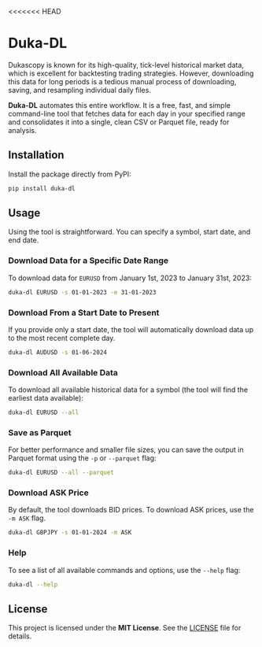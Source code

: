 <<<<<<< HEAD
# Duka-DL

Dukascopy is known for its high-quality, tick-level historical market data, which is excellent for backtesting trading strategies. However, downloading this data for long periods is a tedious manual process of downloading, saving, and resampling individual daily files.

**Duka-DL** automates this entire workflow. It is a free, fast, and simple command-line tool that fetches data for each day in your specified range and consolidates it into a single, clean CSV or Parquet file, ready for analysis.

## Installation

Install the package directly from PyPI:

```bash
pip install duka-dl
```

## Usage

Using the tool is straightforward. You can specify a symbol, start date, and end date.

### Download Data for a Specific Date Range

To download data for `EURUSD` from January 1st, 2023 to January 31st, 2023:

```bash
duka-dl EURUSD -s 01-01-2023 -e 31-01-2023
```

### Download From a Start Date to Present

If you provide only a start date, the tool will automatically download data up to the most recent complete day.

```bash
duka-dl AUDUSD -s 01-06-2024
```

### Download All Available Data

To download all available historical data for a symbol (the tool will find the earliest data available):

```bash
duka-dl EURUSD --all
```

### Save as Parquet

For better performance and smaller file sizes, you can save the output in Parquet format using the `-p` or `--parquet` flag:

```bash
duka-dl EURUSD --all --parquet
```

### Download ASK Price

By default, the tool downloads BID prices. To download ASK prices, use the `-m ASK` flag.

```bash
duka-dl GBPJPY -s 01-01-2024 -m ASK
```

### Help

To see a list of all available commands and options, use the `--help` flag:

```bash
duka-dl --help
```

## License

This project is licensed under the **MIT License**. See the [LICENSE](LICENSE) file for details.

